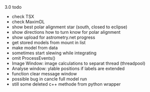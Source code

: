 3.0 todo
- check TSX
- check MaximDL
- show best polar alignment star (south, closed to eclipse)
- show directions how to turn know for polar alignment
- show upload for astrometry.net progress
- get stored models from mount in list
- make model from data
- sometimes start slewing while integrating
- omit ProcessEvents()
- Image Window: image calculations to separat thread (threadpool)
- Analyse window: ylable positions if labels are extended
- function clear message window
- possible bug in cancle full model run
- still some deleted c++ methode from python wrapper
